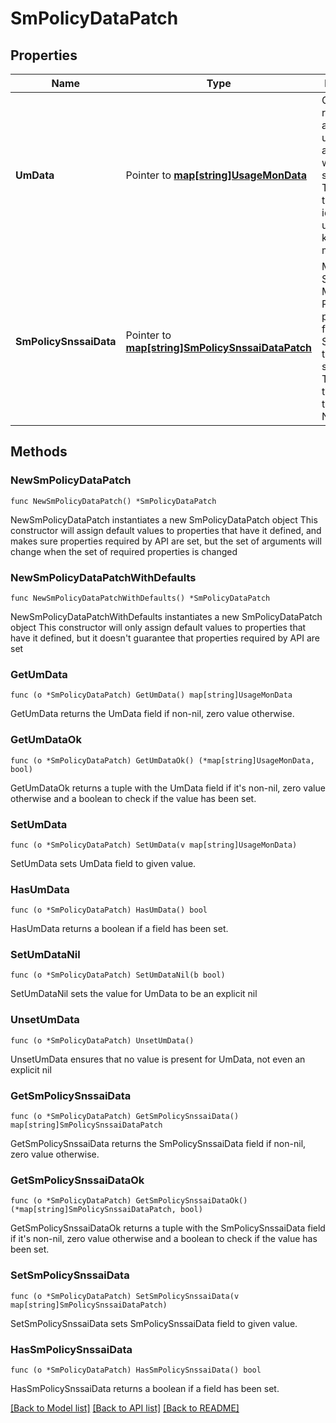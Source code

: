 # SmPolicyDataPatch

## Properties

Name | Type | Description | Notes
------------ | ------------- | ------------- | -------------
**UmData** | Pointer to [**map[string]UsageMonData**](UsageMonData.md) | Contains the remaining allowed usage data associated with the subscriber. The value of the limit identifier is used as the key of the map.  | [optional] 
**SmPolicySnssaiData** | Pointer to [**map[string]SmPolicySnssaiDataPatch**](SmPolicySnssaiDataPatch.md) | Modifiable Session Management Policy data per S-NSSAI for all the SNSSAIs of the subscriber. The key of the map is the S-NSSAI.  | [optional] 

## Methods

### NewSmPolicyDataPatch

`func NewSmPolicyDataPatch() *SmPolicyDataPatch`

NewSmPolicyDataPatch instantiates a new SmPolicyDataPatch object
This constructor will assign default values to properties that have it defined,
and makes sure properties required by API are set, but the set of arguments
will change when the set of required properties is changed

### NewSmPolicyDataPatchWithDefaults

`func NewSmPolicyDataPatchWithDefaults() *SmPolicyDataPatch`

NewSmPolicyDataPatchWithDefaults instantiates a new SmPolicyDataPatch object
This constructor will only assign default values to properties that have it defined,
but it doesn't guarantee that properties required by API are set

### GetUmData

`func (o *SmPolicyDataPatch) GetUmData() map[string]UsageMonData`

GetUmData returns the UmData field if non-nil, zero value otherwise.

### GetUmDataOk

`func (o *SmPolicyDataPatch) GetUmDataOk() (*map[string]UsageMonData, bool)`

GetUmDataOk returns a tuple with the UmData field if it's non-nil, zero value otherwise
and a boolean to check if the value has been set.

### SetUmData

`func (o *SmPolicyDataPatch) SetUmData(v map[string]UsageMonData)`

SetUmData sets UmData field to given value.

### HasUmData

`func (o *SmPolicyDataPatch) HasUmData() bool`

HasUmData returns a boolean if a field has been set.

### SetUmDataNil

`func (o *SmPolicyDataPatch) SetUmDataNil(b bool)`

 SetUmDataNil sets the value for UmData to be an explicit nil

### UnsetUmData
`func (o *SmPolicyDataPatch) UnsetUmData()`

UnsetUmData ensures that no value is present for UmData, not even an explicit nil
### GetSmPolicySnssaiData

`func (o *SmPolicyDataPatch) GetSmPolicySnssaiData() map[string]SmPolicySnssaiDataPatch`

GetSmPolicySnssaiData returns the SmPolicySnssaiData field if non-nil, zero value otherwise.

### GetSmPolicySnssaiDataOk

`func (o *SmPolicyDataPatch) GetSmPolicySnssaiDataOk() (*map[string]SmPolicySnssaiDataPatch, bool)`

GetSmPolicySnssaiDataOk returns a tuple with the SmPolicySnssaiData field if it's non-nil, zero value otherwise
and a boolean to check if the value has been set.

### SetSmPolicySnssaiData

`func (o *SmPolicyDataPatch) SetSmPolicySnssaiData(v map[string]SmPolicySnssaiDataPatch)`

SetSmPolicySnssaiData sets SmPolicySnssaiData field to given value.

### HasSmPolicySnssaiData

`func (o *SmPolicyDataPatch) HasSmPolicySnssaiData() bool`

HasSmPolicySnssaiData returns a boolean if a field has been set.


[[Back to Model list]](../README.md#documentation-for-models) [[Back to API list]](../README.md#documentation-for-api-endpoints) [[Back to README]](../README.md)


